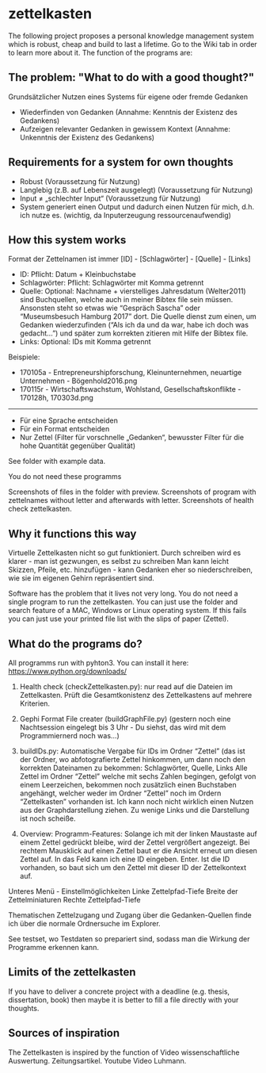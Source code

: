 # zettelkasten
The following project proposes a personal knowledge management system which is robust, cheap and build to last a lifetime.
Go to the Wiki tab in order to learn more about it.
The function of the programs are:

## The problem: "What to do with a good thought?"
Grundsätzlicher Nutzen eines Systems für eigene oder fremde Gedanken
- Wiederfinden von Gedanken (Annahme: Kenntnis der Existenz des Gedankens)
- Aufzeigen relevanter Gedanken in gewissem Kontext (Annahme: Unkenntnis der Existenz des Gedankens)

## Requirements for a system for own thoughts
- Robust 				        (Voraussetzung für Nutzung)
- Langlebig (z.B. auf Lebenszeit ausgelegt) (Voraussetzung für Nutzung)
- Input ≠ „schlechter Input“		        (Voraussetzung für Nutzung)
- System generiert einen Output und dadurch einen Nutzen für mich, d.h. ich nutze es. (wichtig, da Inputerzeugung ressourcenaufwendig)

## How this system works
Format der Zettelnamen ist immer
[ID] - [Schlagwörter] - [Quelle] - [Links]

- ID: Pflicht: Datum + Kleinbuchstabe
- Schlagwörter: Pflicht: Schlagwörter mit Komma getrennt
- Quelle: Optional: Nachname + vierstelliges Jahresdatum (Welter2011) sind Buchquellen, welche auch in meiner Bibtex file sein müssen. Ansonsten steht so etwas wie “Gespräch Sascha” oder “Museumsbesuch Hamburg 2017” dort. Die Quelle dienst zum einen, um Gedanken wiederzufinden (“Als ich da und da war, habe ich doch was gedacht…”) und später zum korrekten zitieren mit Hilfe der Bibtex file.
- Links: Optional: IDs mit Komma getrennt

Beispiele:
- 170105a - Entrepreneurshipforschung, Kleinunternehmen, neuartige Unternehmen - Bögenhold2016.png
- 170115r - Wirtschaftswachstum, Wohlstand, Gesellschaftskonflikte - 170128h, 170303d.png

----------

- Für eine Sprache entscheiden
- Für ein Format entscheiden
- Nur Zettel (Filter für vorschnelle „Gedanken“, bewusster Filter für die hohe Quantität gegenüber Qualität)

See folder with example data.

You do not need these programms 

Screenshots of files in the folder with preview.
Screenshots of program with zettelnames without letter and afterwards with letter.
Screenshots of health check zettelkasten.


## Why it functions this way
Virtuelle Zettelkasten nicht so gut funktioniert.
Durch schreiben wird es klarer - man ist gezwungen, es selbst zu schreiben
Man kann leicht Skizzen, Pfeile, etc. hinzufügen - kann Gedanken eher so niederschreiben, wie sie im eigenen Gehirn repräsentiert sind.

Software has the problem that it lives not very long. You do not need a single program to run the zettelkasten. You can just use the folder and search feature of a MAC, Windows or Linux operating system. If this fails you can just use your printed file list with the slips of paper (Zettel).

## What do the programs do?
All programms run with pyhton3. You can install it here: https://www.python.org/downloads/

1. Health check (checkZettelkasten.py): nur read auf die Dateien im Zettelkasten. Prüft die Gesamtkonistenz des Zettelkastens auf mehrere Kriterien.

2. Gephi Format File creater (buildGraphFile.py) (gestern noch eine Nachtsession eingelegt bis 3 Uhr - Du siehst, das wird mit dem Programmiernerd noch was…)

3. buildIDs.py: Automatische Vergabe für IDs im Ordner “Zettel” (das ist der Ordner, wo abfotografierte Zettel hinkommen, um dann noch den korrekten Dateinamen zu bekommen: Schlagwörter, Quelle, Links
Alle Zettel im Ordner “Zettel” welche mit sechs Zahlen begingen, gefolgt von einem Leerzeichen, bekommen noch zusätzlich einen Buchstaben angehängt, welcher weder im Ordner “Zettel” noch im Ordern “Zettelkasten” vorhanden ist.
Ich kann noch nicht wirklich einen Nutzen aus der Graphdarstellung ziehen. Zu wenige Links und die Darstellung ist noch scheiße. 

4. Overview: Programm-Features:
Solange ich mit der linken Maustaste auf einem Zettel gedrückt bleibe, wird der Zettel vergrößert angezeigt.
Bei rechtem Mausklick auf einen Zettel baut er die Ansicht erneut um diesen Zettel auf.
In das Feld kann ich eine ID eingeben. Enter. Ist die ID vorhanden, so baut sich um den Zettel mit dieser ID der Zettelkontext auf.

Unteres Menü - Einstellmöglichkeiten
Linke Zettelpfad-Tiefe
Breite der Zettelminiaturen
Rechte Zettelpfad-Tiefe

Thematischen Zettelzugang und Zugang über die Gedanken-Quellen finde ich über die normale Ordnersuche im Explorer.

See testset, wo Testdaten so prepariert sind, sodass man die Wirkung der Programme erkennen kann.

## Limits of the zettelkasten
If you have to deliver a concrete project with a deadline (e.g. thesis, dissertation, book) then maybe it is better to fill a file directly with your thoughts.

## Sources of inspiration
The Zettelkasten is inspired by the function of Video wissenschaftliche Auswertung. Zeitungsartikel. Youtube Video Luhmann.

